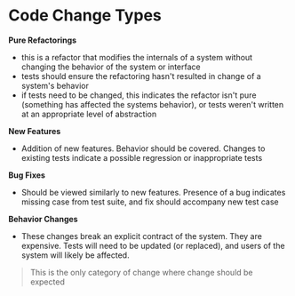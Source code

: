 # Code Change Types

**Pure Refactorings**

- this is a refactor that modifies the internals of a system without changing the behavior of the system or interface
- tests should ensure the refactoring hasn't resulted in change of a system's behavior
- if tests need to be changed, this indicates the refactor isn't pure (something has affected the systems behavior), or tests weren't written at an appropriate level of abstraction

**New Features**

- Addition of new features. Behavior should be covered. Changes to existing tests indicate a possible regression or inappropriate tests

**Bug Fixes**

- Should be viewed similarly to new features. Presence of a bug indicates missing case from test suite, and fix should accompany new test case

**Behavior Changes**

- These changes break an explicit contract of the system. They are expensive. Tests will need to be updated (or replaced), and users of the system will likely be affected.

> This is the only category of change where change should be expected